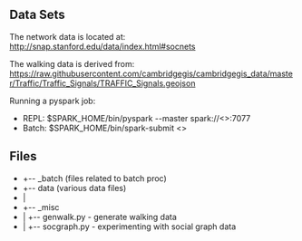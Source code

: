 
Data Sets
---------

The network data is located at: http://snap.stanford.edu/data/index.html#socnets

The walking data is derived from: https://raw.githubusercontent.com/cambridgegis/cambridgegis_data/master/Traffic/Traffic_Signals/TRAFFIC_Signals.geojson

Running a pyspark job:
* REPL: $SPARK_HOME/bin/pyspark --master spark://<<master-hostname>>:7077
* Batch: $SPARK_HOME/bin/spark-submit <<python file>>

Files
-----

* +-- _batch (files related to batch proc)
* +-- data (various data files)
* |   
* +-- _misc 
* |   +-- genwalk.py - generate walking data
* |   +-- socgraph.py - experimenting with social graph data



